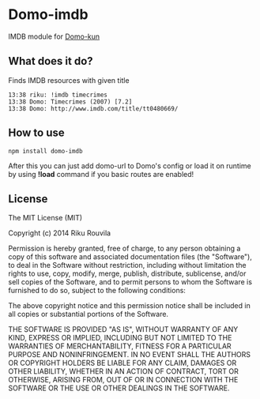 # Domo-imdb

IMDB module for [Domo-kun](https://github.com/rikukissa/domo)

## What does it do?
Finds IMDB resources with given title
`````
13:38 riku: !imdb timecrimes
13:38 Domo: Timecrimes (2007) [7.2]
13:38 Domo: http://www.imdb.com/title/tt0480669/
`````

## How to use
`````
npm install domo-imdb
`````

After this you can just add domo-url to Domo's config or load it on runtime by using __!load__ command if you basic routes are enabled!



## License

The MIT License (MIT)

Copyright (c) 2014 Riku Rouvila

Permission is hereby granted, free of charge, to any person obtaining a copy of this software and associated documentation files (the "Software"), to deal in the Software without restriction, including without limitation the rights to use, copy, modify, merge, publish, distribute, sublicense, and/or sell copies of the Software, and to permit persons to whom the Software is furnished to do so, subject to the following conditions:

The above copyright notice and this permission notice shall be included in all copies or substantial portions of the Software.

THE SOFTWARE IS PROVIDED "AS IS", WITHOUT WARRANTY OF ANY KIND, EXPRESS OR IMPLIED, INCLUDING BUT NOT LIMITED TO THE WARRANTIES OF MERCHANTABILITY, FITNESS FOR A PARTICULAR PURPOSE AND NONINFRINGEMENT. IN NO EVENT SHALL THE AUTHORS OR COPYRIGHT HOLDERS BE LIABLE FOR ANY CLAIM, DAMAGES OR OTHER LIABILITY, WHETHER IN AN ACTION OF CONTRACT, TORT OR OTHERWISE, ARISING FROM, OUT OF OR IN CONNECTION WITH THE SOFTWARE OR THE USE OR OTHER DEALINGS IN THE SOFTWARE.
